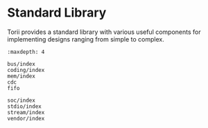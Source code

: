 # Standard Library

Torii provides a standard library with various useful components for implementing designs ranging from simple to complex.

```{toctree}
:maxdepth: 4

bus/index
coding/index
mem/index
cdc
fifo

soc/index
stdio/index
stream/index
vendor/index
```
